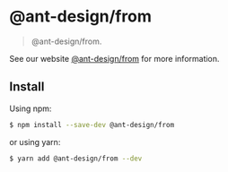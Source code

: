 # @ant-design/from

> @ant-design/from.

See our website [@ant-design/from](https://umijs.org/plugins/from) for more information.

## Install

Using npm:

```bash
$ npm install --save-dev @ant-design/from
```

or using yarn:

```bash
$ yarn add @ant-design/from --dev
```
